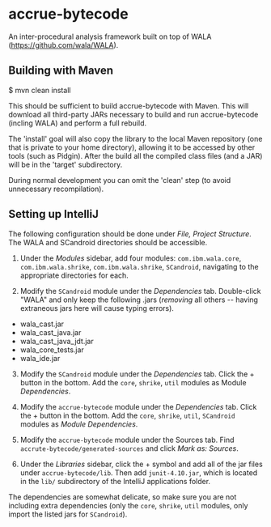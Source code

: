 accrue-bytecode
===============

An inter-procedural analysis framework built on top of WALA (https://github.com/wala/WALA).

Building with Maven
-------------------

$ mvn clean install

This should be sufficient to build accrue-bytecode with Maven. This will
download all third-party JARs necessary to build and run accrue-bytecode
(incling WALA) and perform a full rebuild.

The 'install' goal will also copy the library to the local Maven repository
(one that is private to your home directory), allowing it to be accessed by
other tools (such as Pidgin). After the build all the compiled class files
(and a JAR) will be in the 'target' subdirectory.

During normal development you can omit the 'clean' step (to avoid
unnecessary recompilation).

Setting up IntelliJ
--------------------
The following configuration should be done under *File,  Project Structure*. The WALA and SCandroid
directories should be accessible.

1. Under the *Modules* sidebar, add four modules: `com.ibm.wala.core`, `com.ibm.wala.shrike`,
`com.ibm.wala.shrike`, `SCandroid`, navigating to the appropriate directories for each. 

2. Modify the `SCandroid` module under the *Dependencies* tab. Double-click "WALA" and only keep the
following .jars (*removing* all others -- having extraneous jars here will cause typing errors).
  * wala\_cast.jar
  * wala\_cast\_java.jar
  * wala\_cast\_java\_jdt.jar
  * wala\_core\_tests.jar
  * wala\_ide.jar

3. Modify the `SCandroid` module under the *Dependencies* tab. Click the + button in the bottom.
Add the `core`, `shrike`, `util` modules as Module *Dependencies*.

4. Modify the `accrue-bytecode` module under the *Dependencies* tab. Click the + button in the bottom.
Add the `core`, `shrike`, `util`, `SCandroid` modules as *Module Dependencies*.

5. Modify the `accrue-bytecode` module under the Sources tab. Find
`accrute-bytecode/generated-sources` and click *Mark as: Sources*.

6. Under the *Libraries* sidebar, click the + symbol and add all of the jar files under
`accrue-bytecode/lib`. Then add `junit-4.10.jar`, which is located in the `lib/` subdirectory of
the IntelliJ applications folder.

The dependencies are somewhat delicate, so make sure you are not including extra dependencies (only
the `core`, `shrike`, `util` modules, only import the listed jars for `SCandroid`). 
